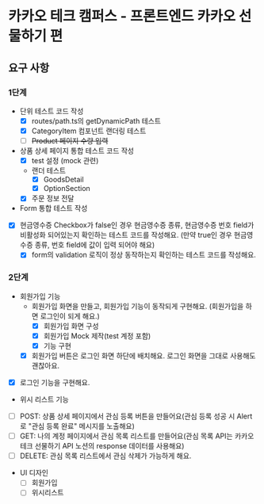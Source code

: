# 카카오 테크 캠퍼스 - 프론트엔드 카카오 선물하기 편

## 요구 사항

### 1단계

- 단위 테스트 코드 작성
  - [x] routes/path.ts의 getDynamicPath 테스트
  - [x] CategoryItem 컴포넌트 랜더링 테스트
  - [ ] ~~Product 페이지 수량 입력~~
- 상품 상세 페이지 통합 테스트 코드 작성
  - [x] test 설정 (mock 관련)
  - 랜더 테스트
    - [x] GoodsDetail
    - [x] OptionSection
  - [x] 주문 정보 전달
- Form 통합 테스트 작성
- [x] 현금영수증 Checkbox가 false인 경우 현금영수증 종류, 현금영수증 번호 field가 비활성화 되어있는지 확인하는 테스트 코드를 작성해요. (만약 true인 경우 현금영수증 종류, 번호 field에 값이 입력 되어야 해요)
  - [x] form의 validation 로직이 정상 동작하는지 확인하는 테스트 코드를 작성해요.

### 2단계

- 회원가입 기능
  - 회원가입 화면을 만들고, 회원가입 기능이 동작되게 구현해요. (회원가입을 하면 로그인이 되게 해요.)
    - [x] 회원가입 화면 구성
    - [x] 회원가입 Mock 제작(test 계정 포함)
    - [x] 기능 구현
  - [x] 회원가입 버튼은 로그인 화면 하단에 배치해요. 로그인 화면을 그대로 사용해도 괜찮아요.
- [x] 로그인 기능을 구현해요.
- 위시 리스트 기능
- [ ] POST: 상품 상세 페이지에서 관심 등록 버튼을 만들어요(관심 등록 성공 시 Alert로 "관심 등록 완료" 메시지를 노출해요)
- [ ] GET: 나의 계정 페이지에서 관심 목록 리스트를 만들어요(관심 목록 API는 카카오테크 선물하기 API 노션의 response 데이터를 사용해요)
- [ ] DELETE: 관심 목록 리스트에서 관심 삭제가 가능하게 해요.
- UI 디자인
  - [ ] 회원가입
  - [ ] 위시리스트
